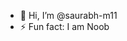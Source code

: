 - 👋 Hi, I’m @saurabh-m11
- ⚡ Fun fact: I am Noob

<!---
saurabh-m11/saurabh-m11 is a ✨ special ✨ repository because its `README.md` (this file) appears on your GitHub profile.
You can click the Preview link to take a look at your changes.
--->
